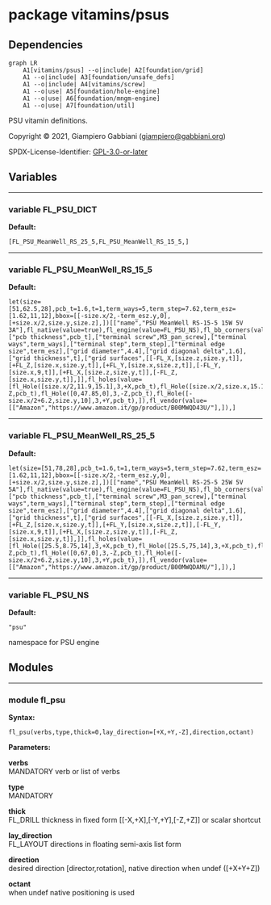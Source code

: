 # package vitamins/psus

## Dependencies

```mermaid
graph LR
    A1[vitamins/psus] --o|include| A2[foundation/grid]
    A1 --o|include| A3[foundation/unsafe_defs]
    A1 --o|include| A4[vitamins/screw]
    A1 --o|use| A5[foundation/hole-engine]
    A1 --o|use| A6[foundation/mngm-engine]
    A1 --o|use| A7[foundation/util]
```

PSU vitamin definitions.

Copyright © 2021, Giampiero Gabbiani (giampiero@gabbiani.org)

SPDX-License-Identifier: [GPL-3.0-or-later](https://spdx.org/licenses/GPL-3.0-or-later.html)


## Variables

---

### variable FL_PSU_DICT

__Default:__

    [FL_PSU_MeanWell_RS_25_5,FL_PSU_MeanWell_RS_15_5,]

---

### variable FL_PSU_MeanWell_RS_15_5

__Default:__

    let(size=[51,62.5,28],pcb_t=1.6,t=1,term_ways=5,term_step=7.62,term_esz=[1.62,11,12],bbox=[[-size.x/2,-term_esz.y,0],[+size.x/2,size.y,size.z],])[["name","PSU MeanWell RS-15-5 15W 5V 3A"],fl_native(value=true),fl_engine(value=FL_PSU_NS),fl_bb_corners(value=bbox),fl_screw(value=M3_cs_cap_screw),["pcb thickness",pcb_t],["terminal screw",M3_pan_screw],["terminal ways",term_ways],["terminal step",term_step],["terminal edge size",term_esz],["grid diameter",4.4],["grid diagonal delta",1.6],["grid thickness",t],["grid surfaces",[[-FL_X,[size.z,size.y,t]],[+FL_Z,[size.x,size.y,t]],[+FL_Y,[size.x,size.z,t]],[-FL_Y,[size.x,9,t]],[+FL_X,[size.z,size.y,t]],[-FL_Z,[size.x,size.y,t]],]],fl_holes(value=[fl_Hole([size.x/2,11.9,15.1],3,+X,pcb_t),fl_Hole([size.x/2,size.x,15.1],3,+X,pcb_t),fl_Hole([0,8.75,0],3,-Z,pcb_t),fl_Hole([0,47.85,0],3,-Z,pcb_t),fl_Hole([-size.x/2+6.2,size.y,10],3,+Y,pcb_t),]),fl_vendor(value=[["Amazon","https://www.amazon.it/gp/product/B00MWQD43U/"],]),]

---

### variable FL_PSU_MeanWell_RS_25_5

__Default:__

    let(size=[51,78,28],pcb_t=1.6,t=1,term_ways=5,term_step=7.62,term_esz=[1.62,11,12],bbox=[[-size.x/2,-term_esz.y,0],[+size.x/2,size.y,size.z],])[["name","PSU MeanWell RS-25-5 25W 5V 5A"],fl_native(value=true),fl_engine(value=FL_PSU_NS),fl_bb_corners(value=bbox),fl_screw(value=M3_cs_cap_screw),["pcb thickness",pcb_t],["terminal screw",M3_pan_screw],["terminal ways",term_ways],["terminal step",term_step],["terminal edge size",term_esz],["grid diameter",4.4],["grid diagonal delta",1.6],["grid thickness",t],["grid surfaces",[[-FL_X,[size.z,size.y,t]],[+FL_Z,[size.x,size.y,t]],[+FL_Y,[size.x,size.z,t]],[-FL_Y,[size.x,9,t]],[+FL_X,[size.z,size.y,t]],[-FL_Z,[size.x,size.y,t]],]],fl_holes(value=[fl_Hole([25.5,8.75,14],3,+X,pcb_t),fl_Hole([25.5,75,14],3,+X,pcb_t),fl_Hole([0,12,0],3,-Z,pcb_t),fl_Hole([0,67,0],3,-Z,pcb_t),fl_Hole([-size.x/2+6.2,size.y,10],3,+Y,pcb_t),]),fl_vendor(value=[["Amazon","https://www.amazon.it/gp/product/B00MWQDAMU/"],]),]

---

### variable FL_PSU_NS

__Default:__

    "psu"

namespace for PSU engine

## Modules

---

### module fl_psu

__Syntax:__

    fl_psu(verbs,type,thick=0,lay_direction=[+X,+Y,-Z],direction,octant)

__Parameters:__

__verbs__  
MANDATORY verb or list of verbs

__type__  
MANDATORY

__thick__  
FL_DRILL thickness in fixed form [[-X,+X],[-Y,+Y],[-Z,+Z]] or scalar shortcut

__lay_direction__  
FL_LAYOUT directions in floating semi-axis list form

__direction__  
desired direction [director,rotation], native direction when undef ([+X+Y+Z])

__octant__  
when undef native positioning is used


